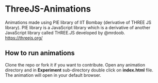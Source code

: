 # ThreeJS-Animations
Animations made using PIE library of IIT Bombay (derivative of THREE JS library). PIE library is a JavaScript library which is a derivative of another JavaScript library called THREE.JS developed by @mrdoob. </br>
https://threejs.org/

## How to run animations
Clone the repo or fork it if you want to contribute. Open any animation directory and in **Experiment** sub-directory double click on **index.html** file. The animation will open in your default browser. 
